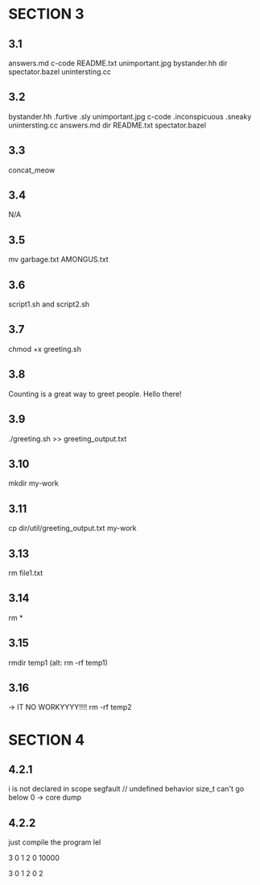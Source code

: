 # SECTION 3
## 3.1
answers.md    c-code  README.txt       unimportant.jpg
bystander.hh  dir     spectator.bazel  unintersting.cc

## 3.2
bystander.hh  .furtive	 .sly		  unimportant.jpg
c-code	 .inconspicuous  .sneaky	  unintersting.cc
answers.md  dir		 README.txt	 spectator.bazel

## 3.3
concat_meow

## 3.4
N/A

## 3.5
mv garbage.txt AMONGUS.txt

## 3.6
script1.sh and script2.sh

## 3.7
chmod +x greeting.sh

## 3.8
Counting is a great way to greet people. Hello there!

## 3.9
./greeting.sh >> greeting_output.txt

## 3.10
mkdir my-work

## 3.11
cp dir/util/greeting_output.txt my-work

## 3.13
rm file1.txt

## 3.14
rm *

## 3.15
rmdir temp1 (alt: rm -rf temp1)

## 3.16
-> IT NO WORKYYYY!!!!
rm -rf temp2

# SECTION 4
## 4.2.1
i is not declared in scope
segfault // undefined behavior
size_t can't go below 0 -> core dump

## 4.2.2
just compile the program lel

3
0 1 2
0 10000

3
0 1 2
0 2
